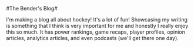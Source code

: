 #The Bender's Blog#

I'm making a blog all about hockey!  It's a lot of fun!  Showcasing my writing is something that I think is very important for me and honestly I really enjoy this so much.  It has power rankings, game recaps, player profiles, opinion articles, analytics articles, and even podcasts (we'll get there one day).
